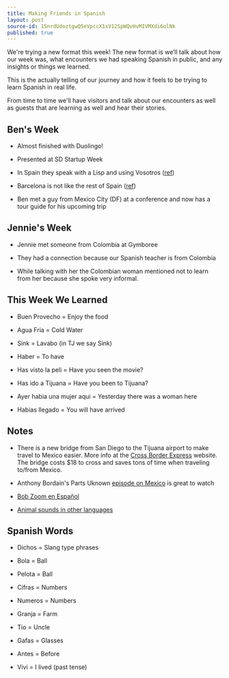 ```yaml
---
title: Making Friends in Spanish
layout: post
source-id: 1SnrdUdoztgwQ5eVpccX1xV12SpWQvHvMIVMXdi6olNk
published: true
---
```

We're trying a new format this week! The new format is we’ll talk about how our week was, what encounters we had speaking Spanish in public, and any insights or things we learned. 

This is the actually telling of our journey and how it feels to be trying to learn Spanish in real life. 

From time to time we'll have visitors and talk about our encounters as well as guests that are learning as well and hear their stories.

## Ben's Week

* Almost finished with Duolingo!

* Presented at SD Startup Week

* In Spain they speak with a Lisp and using Vosotros ([ref](https://en.wikipedia.org/wiki/Phonological_history_of_Spanish_coronal_fricatives))

* Barcelona is not like the rest of Spain ([ref](https://en.wikipedia.org/wiki/Catalonia))

* Ben met a guy from Mexico City (DF) at a conference and now has a tour guide for his upcoming trip

## Jennie's Week

* Jennie met someone from Colombia at Gymboree

* They had a connection because our Spanish teacher is from Colombia

* While talking with her the Colombian woman mentioned not to learn from her because she spoke very informal. 

## This Week We Learned

* Buen Provecho = Enjoy the food

* Agua Fria = Cold Water

* Sink = Lavabo (in TJ we say Sink)

* Haber = To have

* Has visto la peli = Have you seen the movie?

* Has ido a Tijuana = Have you been to Tijuana?

* Ayer habia una mujer aqui = Yesterday there was a woman here

* Habias llegado = You will have arrived

## Notes

* There is a new bridge from San Diego to the Tijuana airport to make travel to Mexico easier. More info at the [Cross Border Express](https://www.crossborderxpress.com/node/1) website. The bridge costs $18 to cross and saves tons of time when traveling to/from Mexico.

* Anthony Bordain's Parts Uknown [episode on Mexico](http://www.cnn.com/video/shows/anthony-bourdain-parts-unknown/season-3/mexico/) is great to watch

* [Bob Zoom en Español](https://www.youtube.com/playlist?list=PLfERVKDmUA50FCL8HeBQmHq07Aem_MRXn)

* [Animal sounds in other languages](https://www.esl-languages.com/en/study-abroad/coffee-time/animal-sounds/index.htm)

## Spanish Words

* Dichos = Slang type phrases 

* Bola = Ball

* Pelota = Ball

* Cifras = Numbers

* Numeros = Numbers

* Granja = Farm

* Tio = Uncle

* Gafas = Glasses

* Antes = Before

* Vivi = I lived (past tense)

